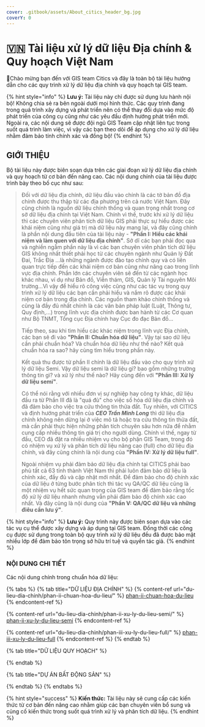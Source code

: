 ```yaml
---
cover: .gitbook/assets/About_citics_header_bg.jpg
coverY: 0
---
```


# 🇻🇳 Tài liệu xử lý dữ liệu Địa chính & Quy hoạch Việt Nam

:tada:Chào mừng bạn đến với GIS team Citics và đây là toàn bộ tài liệu hướng dẫn cho các quy trình xử lý dữ liệu địa chính và quy hoạch tại GIS team.&#x20;

{% hint style="info" %}
**Lưu ý:** Tài liệu này chỉ được sử dụng lưu hành nội bộ! Không chia sẻ ra bên ngoài dưới mọi hình thức. Các quy trình đang trong quá trình xây dựng và phát triển nên có thể thay đổi dựa vào mức độ phát triển của công cụ cũng như các yêu đầu định hướng phát triển mới. Ngoài ra, các nội dung sẽ được đội ngũ GIS Team cập nhật liên tục trong suốt quá trình làm việc, vì vậy các bạn theo dõi để áp dụng cho xử lý dữ liệu nhằm đảm bảo tính chính xác và đồng bộ!
{% endhint %}

## GIỚI THIỆU

Bộ tài liệu này được biên soạn dựa trên các giai đoạn xử lý dữ liệu địa chính và quy hoạch từ cơ bản đến nâng cao. Các nội dung chính của tài liệu được trình bày theo bố cục như sau:

> Đối với dữ liệu địa chính, dữ liệu đầu vào chính là các tờ bản đồ địa chính được thu thập từ các địa phương trên cả nước Việt Nam. Đây cũng chính là nguồn dữ liệu chính thống và quan trọng nhất trong cơ sở dữ liệu địa chính tại Việt Nam. Chính vì thế, trước khi xử lý dữ liệu thì các chuyên viên phân tích dữ liệu GIS phải thực sự hiểu được các khái niệm cũng như giá trị mà dữ liệu này mang lại, và đây cũng chính là phần nội dung đầu tiên của tài liệu này - **"Phần I: Hiểu các khái niệm và làm quen với dữ liệu địa chính"**. Sở dĩ các bạn phải đọc qua và nghiền ngẫm phần này là vì các bạn chuyên viên phân tích dữ liệu GIS không nhất thiết phải học từ các chuyên ngành như Quản lý Đất Đai, Trắc Địa ...là những ngành được đào tạo chính quy và có liên quan trực tiếp đến các khái niệm cơ bản cũng như nâng cao trong lĩnh vực địa chính. Phần lớn các chuyên viên sẽ đến từ các ngành học khác nhau, ví dụ như Bản đồ, Viễn thám, GIS, Quản lý Tài nguyên Môi trường...Vì vậy để hiểu rõ công việc cũng như các tác vụ trong quy trình xử lý dữ liệu các bạn cần phải hiểu và nắm rõ được các khái niệm cơ bản trong địa chính. Các nguồn tham khảo chính thống và cũng là đầy đủ nhất chính là các văn bản pháp luật (Luật, Thông tư, Quy định,...) trong lĩnh vực địa chính được ban hành từ các Cơ quan như Bộ TNMT, Tổng cục Địa chính hay Cục đo đạc Bản đồ...
>
> Tiếp theo, sau khi tìm hiểu các khác niệm trong lĩnh vực Địa chính, các bạn sẽ đi vào **"Phần II: Chuẩn hóa dữ liệu"**. Vậy tại sao dữ liệu cần phải chuẩn hóa? Và chuẩn hóa dữ liệu như thế nào? Kết quả chuẩn hóa ra sao? hãy cùng tìm hiểu trong phần này.&#x20;
>
> Kết quả thu được từ phần II chính là dữ liệu đầu vào cho quy trình xử lý dữ liệu Semi. Vậy dữ liệu semi là dữ liệu gì? bao gồm những trường thông tin gì? và xử lý như thế nào? Hãy cùng đến với **"Phần III: Xử lý dữ liệu semi"**.&#x20;
>
> Có thể nói rằng với nhiều đơn vị sự nghiệp hay công ty khác, dữ liệu đầu ra từ Phần III đã là "quá đủ" cho việc số hóa dữ liệu địa chính và đã đảm bảo cho việc tra cứu thông tin thửa đất. Tuy nhiên, với CITICS và định hướng phát triển của _**CEO Trần Minh Long**_ thì dữ liệu địa chính không nên dừng lại ở việc mô tả hoặc tra cứu thông tin thửa đất, mà cần phải thực hiện những phân tích chuyên sâu hơn nữa để nhằm cung cấp nhiều thông tin giá trị cho người dùng. Chính vì thế, ngay từ đầu, CEO đã đặt ra nhiều nhiệm vụ cho bộ phận GIS Team, trong đó có nhiệm vụ xử lý và phân tích dữ liệu nâng cao (full) cho dữ liệu địa chính, và đây cũng chính là nội dung của **"Phần IV: Xử lý dữ liệu full"**.&#x20;
>
> Ngoài nhiệm vụ phải đảm bảo dữ liệu địa chính tại CITICS phải bao phủ tất cả 63 tỉnh thành Việt Nam thì phải luôn đảm bảo dữ liệu là chính xác, đầy đủ và cập nhật mới nhất. Để đảm bảo cho độ chính xác của dữ liệu ở từng bước phân tích thì tác vụ QA/QC dữ liệu cũng là một nhiệm vụ hết sức quan trọng của GIS team để đảm bảo rằng tốc độ xử lý dữ liệu nhanh nhưng vẫn phải đảm bảo độ chính xác cao nhất. Và đây cũng là nội dung của **"Phần V: QA/QC dữ liệu và những điêu cần lưu ý"**.&#x20;

{% hint style="info" %}
**Lưu ý:** Quy trình này được biên soạn dựa vào các tác vụ cụ thể được xây dựng và áp dụng tại GIS team. Đồng thời các công cụ được sử dụng trong toàn bộ quy trình xử lý dữ liệu đều đã được bảo mật nhiều lớp để đảm bảo tôn trọng sở hữu trí tuệ và quyền tác giả.&#x20;
{% endhint %}

### NỘI DUNG CHI TIẾT

Các nội dung chính trong chuẩn hóa dữ liệu:

{% tabs %}
{% tab title="DỮ LIỆU ĐỊA CHÍNH" %}
{% content-ref url="du-lieu-dia-chinh/phan-ii-chuan-hoa-du-lieu/" %}
[phan-ii-chuan-hoa-du-lieu](du-lieu-dia-chinh/phan-ii-chuan-hoa-du-lieu/)
{% endcontent-ref %}

{% content-ref url="du-lieu-dia-chinh/phan-ii-xu-ly-du-lieu-semi/" %}
[phan-ii-xu-ly-du-lieu-semi](du-lieu-dia-chinh/phan-ii-xu-ly-du-lieu-semi/)
{% endcontent-ref %}

{% content-ref url="du-lieu-dia-chinh/phan-iii-xu-ly-du-lieu-full/" %}
[phan-iii-xu-ly-du-lieu-full](du-lieu-dia-chinh/phan-iii-xu-ly-du-lieu-full/)
{% endcontent-ref %}
{% endtab %}

{% tab title="DỮ LIỆU QUY HOẠCH" %}

{% endtab %}

{% tab title="DỰ ÁN BẤT ĐỘNG SẢN" %}

{% endtab %}
{% endtabs %}

{% hint style="success" %}
**Kiến thức:** Tài liệu này sẽ cung cấp các kiến thức từ cơ bản đến nâng cao nhằm giúp các bạn chuyên viên bổ sung và củng cố kiến thức trong suốt quá trình xử lý và phân tích dữ liệu.&#x20;
{% endhint %}
